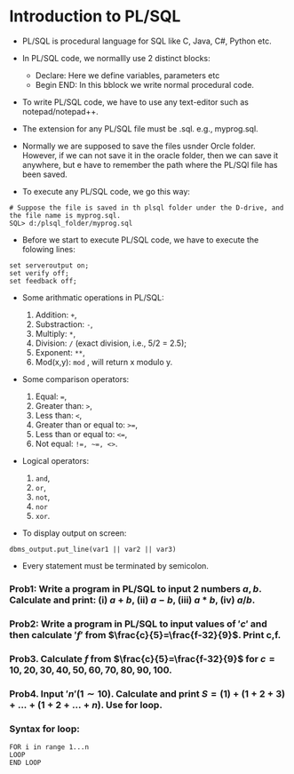 # Introduction to PL/SQL


- PL/SQL is procedural language for SQL like C, Java, C#, Python etc.

- In PL/SQL code, we normallly use 2 distinct blocks:
	- Declare: Here we define variables, parameters etc
	- Begin END: In this bblock we write normal procedural code.

- To write PL/SQL code, we have to use any text-editor such as notepad/notepad++.

- The extension for any PL/SQL file must be .sql. e.g., myprog.sql.

- Normally we are supposed to save the files usnder Orcle folder. However, if we can not save it in the oracle folder, then we can save it anywhere, but e have to remember the path where the PL/SQl file has been saved.

 - To execute any PL/SQL code, we go this way:
```
# Suppose the file is saved in th plsql folder under the D-drive, and the file name is myprog.sql.
SQL> d:/plsql_folder/myprog.sql
```

- Before we start to execute PL/SQL code, we have to execute the folowing lines:
```
set serveroutput on;
set verify off;
set feedback off;
```

- Some arithmatic operations in PL/SQL:
	1. Addition: `+`,
	2. Substraction: `-`,
	3. Multiply: `*`,
	4. Division: `/` (exact division, i.e., 5/2 = 2.5);
	5. Exponent: `**`,
	6. Mod(x,y): `mod` , will return x modulo y.

- Some comparison operators:
	1. Equal: `=`,
	2. Greater than: `>`,
	3. Less than: `<`,
	4. Greater than or equal to: `>=`,
	5. Less than or equal to: `<=`,
	6. Not equal: `!=, ~=, <>`.

- Logical operators:
	1. `and`,
	2. `or`,
	3. `not`,
	4. `nor`
	5. `xor`.

-  To display output on screen:
```
dbms_output.put_line(var1 || var2 || var3)
```

- Every statement must be terminated by semicolon.

### Prob1: Write a program in PL/SQL to input $2$ numbers $a,b$. Calculate and print: (i) $a+b$, (ii) $a-b$, (iii) $a*b$, (iv) $a/b$.

### Prob2: Write a program in PL/SQL to input values of $'c'$ and then calculate $'f'$ from $\frac{c}{5}=\frac{f-32}{9}$. Print c,f.

### Prob3. Calculate $f$ from $\frac{c}{5}=\frac{f-32}{9}$ for $c = 10,20,30,40,50,60,70,80,90,100$.

### Prob4. Input $'n'(1\sim10)$. Calculate and print $S = (1) + (1+2+3)+ ...+(1+2+ ...+n)$. Use for loop. 
### Syntax for loop:
```
FOR i in range 1...n
LOOP
END LOOP
```